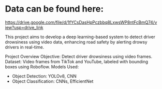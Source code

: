 # Data can be found here: 
https://drive.google.com/file/d/1fYCsDasHpPczbbq8LxwsWP8ntFcBmQ74/view?usp=drive_link


This project aims to develop a deep learning-based system to detect driver drowsiness using video data, enhancing road safety by alerting drowsy drivers in real-time.

Project Overview
Objective: Detect driver drowsiness using video frames.
Dataset: Video frames from TikTok and YouTube, labeled with bounding boxes using Roboflow. 
Models Used:  
* Object Detection: YOLOv8, CNN
* Object Classification:  CNNs, EfficientNet

